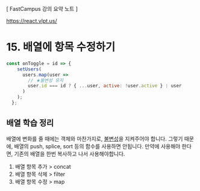 [ FastCampus 강의 요약 노트 ]

https://react.vlpt.us/

# 15. 배열에 항목 수정하기

```javascript
const onToggle = id => {
    setUsers(
      users.map(user =>
        // ★불변성 유지
        user.id === id ? { ...user, active: !user.active } : user
      )
    );
  };
```

## 배열 학습 정리
배열에 변화를 줄 때에는 객체와 마찬가지로, <u>불변성</u>을 지켜주어야 합니다. 그렇기 때문에, 배열의 push, splice, sort 등의 함수를 사용하면 안됩니다. 만약에 사용해야 한다면, 기존의 배열을 한번 복사하고 나서 사용해야합니다.
1. 배열 항목 추가 > concat 
2. 배열 항목 삭제 > filter
3. 배열 항목 수정 > map
